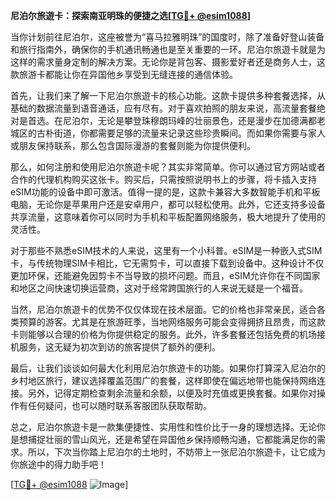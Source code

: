 **尼泊尔旅遊卡：探索南亚明珠的便捷之选[[TG💪+ @esim1088](https://t.me/s/esim1088)]**

当你计划前往尼泊尔，这座被誉为“喜马拉雅明珠”的国度时，除了准备好登山装备和旅行指南外，确保你的手机通讯畅通也是至关重要的一环。尼泊尔旅遊卡就是为这样的需求量身定制的解决方案。无论你是背包客、摄影爱好者还是商务人士，这款旅游卡都能让你在异国他乡享受到无缝连接的通信体验。

首先，让我们来了解一下尼泊尔旅遊卡的核心功能。这款卡提供多种套餐选择，从基础的数据流量到语音通话，应有尽有。对于喜欢拍照的朋友来说，高流量套餐绝对是首选。在尼泊尔，无论是攀登珠穆朗玛峰的壮丽景色，还是漫步在加德满都老城区的古朴街道，你都需要足够的流量来记录这些珍贵瞬间。而如果你需要与家人或朋友保持联系，那么包含国际漫游的套餐则能为你提供便利。

那么，如何注册和使用尼泊尔旅遊卡呢？其实非常简单。你可以通过官方网站或者合作的代理机构购买这张卡。购买后，只需按照说明书上的步骤，将卡插入支持eSIM功能的设备中即可激活。值得一提的是，这款卡兼容大多数智能手机和平板电脑，无论你是苹果用户还是安卓用户，都可以轻松使用。此外，它还支持多设备共享流量，这意味着你可以同时为手机和平板配置网络服务，极大地提升了使用的灵活性。

对于那些不熟悉eSIM技术的人来说，这里有一个小科普。eSIM是一种嵌入式SIM卡，与传统物理SIM卡相比，它无需剪卡，可以直接下载到设备中。这种设计不仅更加环保，还能避免因剪卡不当导致的损坏问题。而且，eSIM允许你在不同国家和地区之间快速切换运营商，这对于经常跨国旅行的人来说无疑是一个福音。

当然，尼泊尔旅遊卡的优势不仅仅体现在技术层面。它的价格也非常亲民，适合各类预算的游客。尤其是在旅游旺季，当地网络服务可能会变得拥挤且昂贵，而这款卡则能够以合理的价格为你提供稳定的服务。此外，许多套餐还包括免费的机场接机服务，这无疑为初次到访的旅客提供了额外的便利。

最后，让我们谈谈如何最大化利用尼泊尔旅遊卡的功能。如果你打算深入尼泊尔的乡村地区旅行，建议选择覆盖范围广的套餐，这样即使在偏远地带也能保持网络连接。另外，记得定期检查剩余流量和余额，以便及时充值或更换套餐。如果你对操作有任何疑问，也可以随时联系客服团队获取帮助。

总之，尼泊尔旅遊卡是一款集便捷性、实用性和性价比于一身的理想选择。无论你是想捕捉壮丽的雪山风光，还是希望在异国他乡保持顺畅沟通，它都能满足你的需求。所以，下次当你踏上尼泊尔的土地时，不妨带上一张尼泊尔旅遊卡，让它成为你旅途中的得力助手吧！

[[TG💪+ @esim1088](https://t.me/s/esim1088) ![Image](https://i.postimg.cc/4NQfJmqS/Snipaste-2025-05-13-00-14-12.png)]